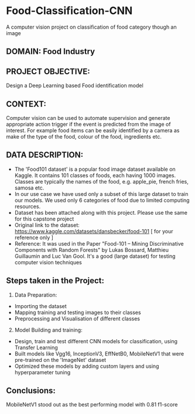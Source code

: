 # Food-Classification-CNN
A computer vision project on classification of food category though an image
## DOMAIN: Food Industry
## PROJECT OBJECTIVE: 
Design a Deep Learning based Food identification model
## CONTEXT: 
Computer  vision  can  be  used  to  automate  supervision  and  generate appropriate  action  trigger  if  the  event  is predicted from the image of interest. For example food items can be easily identified by a camera as make of the type of the food, colour of the food, ingredients etc.
## DATA DESCRIPTION:
- The  'Food101  dataset' is a popular food image dataset available on Kaggle. It contains  101  classes  of  foods, each having 1000 images. Classes are typically the names of the food, e.g. apple_pie, french fries, samosa etc.
- In our use case we have used only a subset of this large dataset to train our models. We used only 6 categories of food due to limited computing resources.
- Dataset has been attached along with this project. Please use the same for this capstone project 
- Original link to the dataset: https://www.kaggle.com/datasets/dansbecker/food-101 [ for your reference only ]
- Reference: It was used in the Paper "Food-101 – Mining Discriminative Components with Random Forests" by Lukas Bossard, Matthieu Guillaumin and Luc Van Gool. It's a good (large dataset) for testing computer vision techniques
## Steps taken in the Project:
1. Data Preparation:
- Importing the dataset
-  Mapping training and testing images to their classes
- Preprocessing and Visualisation of different classes 
2. Model Building and training:
- Design, train and test different CNN models for classification, using Transfer Learning
- Built models like Vgg16, InceptionV3, EffNetB0, MobileNetV1 that were pre-trained on the 'ImageNet' dataset
- Optimized these models by adding custom layers and using hyperparameter tuning
## Conclusions:
MobileNetV1 stood out as the best performing model with 0.81 f1-score
